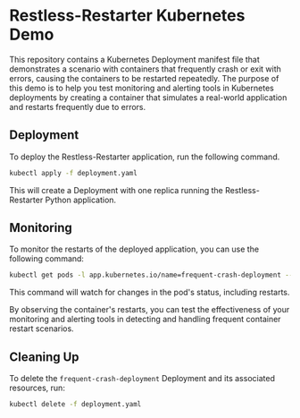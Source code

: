 # Restless-Restarter Kubernetes Demo

This repository contains a Kubernetes Deployment manifest file that demonstrates a scenario with containers that frequently crash or exit with errors, causing the containers to be restarted repeatedly. The purpose of this demo is to help you test monitoring and alerting tools in Kubernetes deployments by creating a container that simulates a real-world application and restarts frequently due to errors.

## Deployment

To deploy the Restless-Restarter application, run the following command.

```bash
kubectl apply -f deployment.yaml
```

This will create a Deployment with one replica running the Restless-Restarter Python application.

## Monitoring

To monitor the restarts of the deployed application, you can use the following command:

```bash
kubectl get pods -l app.kubernetes.io/name=frequent-crash-deployment --watch
```

This command will watch for changes in the pod's status, including restarts.

By observing the container's restarts, you can test the effectiveness of your monitoring and alerting tools in detecting and handling frequent container restart scenarios.

## Cleaning Up

To delete the `frequent-crash-deployment` Deployment and its associated resources, run:

```bash
kubectl delete -f deployment.yaml
```
